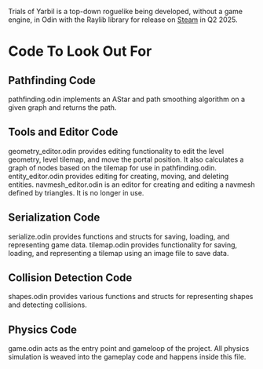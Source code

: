 Trials of Yarbil is a top-down roguelike being developed, without a game engine, in Odin with the Raylib library for release on [Steam](https://store.steampowered.com/app/3320710/Trials_of_Yarbil/) in Q2 2025.

# Code To Look Out For
## Pathfinding Code
pathfinding.odin implements an AStar and path smoothing algorithm on a given graph and returns the path.

## Tools and Editor Code
geometry_editor.odin provides editing functionality to edit the level geometry, level tilemap, and move the portal position. It also calculates a graph of nodes based on the tilemap for use in pathfinding.odin.
entity_editor.odin provides editing for creating, moving, and deleting entities.
navmesh_editor.odin is an editor for creating and editing a navmesh defined by triangles. It is no longer in use.

## Serialization Code
serialize.odin provides functions and structs for saving, loading, and representing game data.
tilemap.odin provides functionality for saving, loading, and representing a tilemap using an image file to save data.

## Collision Detection Code
shapes.odin provides various functions and structs for representing shapes and detecting collisions.

## Physics Code
game.odin acts as the entry point and gameloop of the project. All physics simulation is weaved into the gameplay code and happens inside this file.
